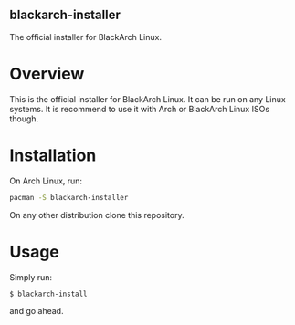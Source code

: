 blackarch-installer
-------------------

The official installer for BlackArch Linux.

# Overview
This is the official installer for BlackArch Linux. It can be run on any Linux
systems. It is recommend to use it with Arch or BlackArch Linux ISOs though.

# Installation
On Arch Linux, run:
```sh
pacman -S blackarch-installer
```
On any other distribution clone this repository.

# Usage
Simply run:
```sh
$ blackarch-install
```
and go ahead.

